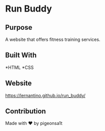 # Run Buddy

## Purpose
A website that offers fitness training services.

## Built With
*HTML
*CSS

## Website
https://lernantino.github.io/run_buddy/

## Contribution
Made with ❤️ by pigeonsa1t